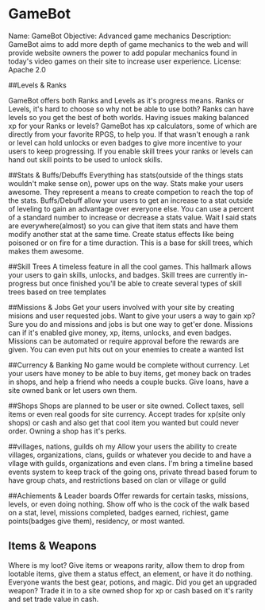 GameBot
===

Name: GameBot
Objective: Advanced game mechanics
Description: GameBot aims to add more depth of game mechanics to the web and will provide website owners the power to add popular mechanics found in today's video games on their site to increase user experience.
License: Apache 2.0 

##Levels & Ranks

GameBot offers both Ranks and Levels as it's progress means. Ranks or Levels, it's hard to choose so why not be able to use both? Ranks can have levels so you get the best of both worlds. Having issues making balanced xp for your Ranks or levels? GameBot has xp calculators, some of which are directly from your favorite RPGS, to help you. If that wasn't enough a rank or level can hold unlocks or even badges to give more incentive to your users to keep progressing. If you enable skill trees your ranks or levels can hand out skill points to be used to unlock skills.

##Stats & Buffs/Debuffs
Everything has stats(outside of the things stats wouldn't make sense on), power ups on the way. Stats make your users awesome. They represent a means to create competion to reach the top of the stats. Buffs/Debuff allow your users to get an increase to a stat outside of leveling to gain an advantage over everyone else. You can use a percent of a standard number to increase or decrease a stats value. Wait I said stats are everywhere(almost) so you can give that item stats and have them modify another stat at the same time. Create status effects like being poisoned or on fire for a time duraction. This is a base for skill trees, which makes them awesome.

##Skill Trees
A timeless feature in all the cool games. This hallmark allows your users to gain skills, unlocks, and badges. Skill trees are currently in-progress but once finished you'll be able to create several types of skill trees based on tree templates

##Missions & Jobs
Get your users involved with your site by creating misions and user requested jobs. Want to give your users a way to gain xp? Sure you do and missions and jobs is but one way to get'er done. Missions can if it's enabled give money, xp, items, unlocks, and even badges. Missions can be automated or require approval before the rewards are given. You can even put hits out on your enemies to create a wanted list

##Currency & Banking
No game would be complete without currency. Let your users have money to be able to buy items, get money back on trades in shops, and help a friend who needs a couple bucks. Give loans, have a site owned bank or let users own them.

##Shops
Shops are planned to be user or site owned. Collect taxes, sell items or even real goods for site currency. Accept trades for xp(site only shops) or cash and also get that cool item you wanted but could never order. Owning a shop has it's perks.

##villages, nations, guilds oh my
Allow your users the ability to create villages, organizations, clans, guilds or whatever you decide to and have a vllage with guilds, organizations and even clans. I'm bring a timeline based events system to keep track of the going ons, private thread based forum to have group chats, and restrictions based on clan or village or guild

##Achiements & Leader boards
Offer rewards for certain tasks, missions, levels, or even doing nothing. Show off who is the cock of the walk based on a stat, level, missions completed, badges earned, richiest, game points(badges give them), residency, or most wanted.

## Items & Weapons
Where is my loot? Give items or weapons rarity, allow them to drop from lootable items, give them a status effect, an element, or have it do nothing. Everyone wants the best gear, potions, and magic. Did you get an upgraded weapon? Trade it in to a site owned shop for xp or cash based on it's rarity and set trade value in cash.
